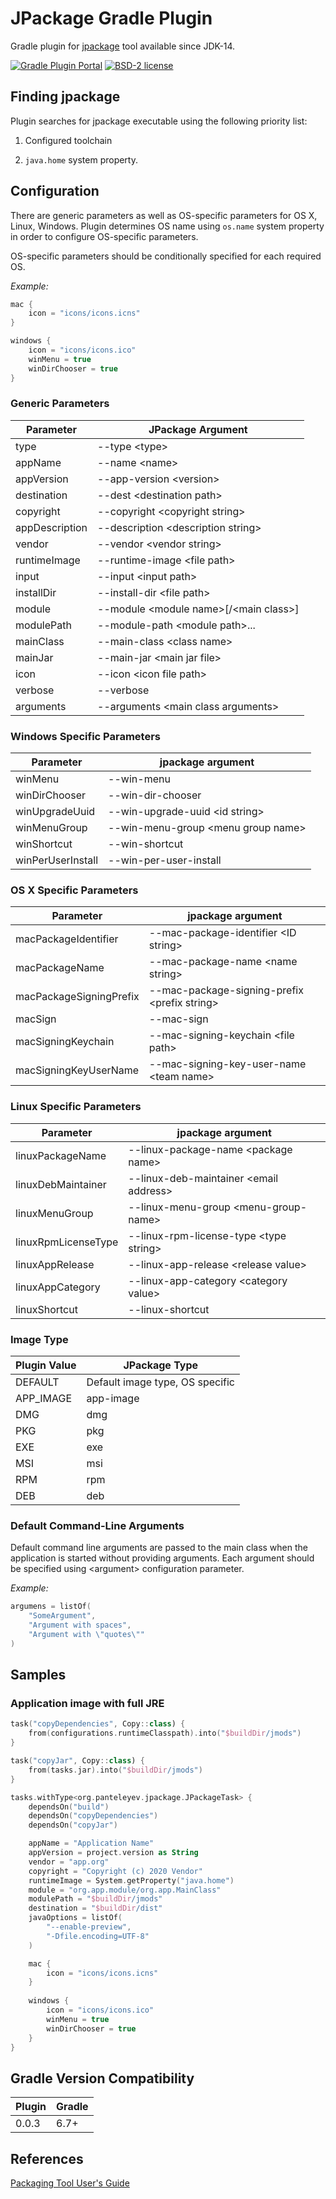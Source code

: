 # JPackage Gradle Plugin

Gradle plugin for [jpackage](https://openjdk.java.net/jeps/343) tool available since JDK-14.

[![Gradle Plugin Portal](https://img.shields.io/maven-metadata/v/https/plugins.gradle.org/m2/org/panteleyev/jpackageplugin/org.panteleyev.jpackageplugin.gradle.plugin/maven-metadata.xml.svg?label=Gradle%20Plugin)](https://plugins.gradle.org/plugin/org.panteleyev.jpackageplugin)
[![BSD-2 license](https://img.shields.io/badge/License-BSD--2-informational.svg)](LICENSE)

## Finding jpackage

Plugin searches for jpackage executable using the following priority list:

1. Configured toolchain

2. ```java.home``` system property.

## Configuration

There are generic parameters as well as OS-specific parameters for OS X, Linux, Windows.
Plugin determines OS name using ```os.name``` system property in order to configure OS-specific parameters.

OS-specific parameters should be conditionally specified for each required OS.

*Example:*

```kotlin
mac {
    icon = "icons/icons.icns"
}

windows {
    icon = "icons/icons.ico"
    winMenu = true
    winDirChooser = true
}
```

### Generic Parameters

| Parameter | JPackage Argument |
|---|---|
|type|--type &lt;type>|
|appName|--name &lt;name>|
|appVersion|--app-version &lt;version>|
|destination|--dest &lt;destination path>|
|copyright|--copyright &lt;copyright string>|
|appDescription|--description &lt;description string>|
|vendor|--vendor &lt;vendor string>|
|runtimeImage|--runtime-image &lt;file path>|
|input|--input &lt;input path>|
|installDir|--install-dir &lt;file path>|
|module|--module &lt;module name>[/&lt;main class>]|
|modulePath|--module-path &lt;module path>...|
|mainClass|--main-class &lt;class name>|
|mainJar|--main-jar &lt;main jar file>|
|icon|--icon &lt;icon file path>|
|verbose|--verbose|
|arguments|--arguments &lt;main class arguments>|

### Windows Specific Parameters

| Parameter | jpackage argument |
|---|---|
|winMenu|--win-menu|
|winDirChooser|--win-dir-chooser|
|winUpgradeUuid|--win-upgrade-uuid &lt;id string>|
|winMenuGroup|--win-menu-group &lt;menu group name>|
|winShortcut|--win-shortcut|
|winPerUserInstall|--win-per-user-install|

### OS X Specific Parameters

| Parameter | jpackage argument |
|---|---|
|macPackageIdentifier|--mac-package-identifier &lt;ID string>|
|macPackageName|--mac-package-name &lt;name string>|
|macPackageSigningPrefix|--mac-package-signing-prefix &lt;prefix string>|
|macSign|--mac-sign|
|macSigningKeychain|--mac-signing-keychain &lt;file path>|
|macSigningKeyUserName|--mac-signing-key-user-name &lt;team name>|

### Linux Specific Parameters

| Parameter | jpackage argument |
|---|---|
|linuxPackageName|--linux-package-name &lt;package name>|
|linuxDebMaintainer|--linux-deb-maintainer &lt;email address>|
|linuxMenuGroup|--linux-menu-group &lt;menu-group-name>|
|linuxRpmLicenseType|--linux-rpm-license-type &lt;type string>|
|linuxAppRelease|--linux-app-release &lt;release value>|
|linuxAppCategory|--linux-app-category &lt;category value>|
|linuxShortcut|--linux-shortcut|

### Image Type

|Plugin Value|JPackage Type|
|---|---|
|DEFAULT|Default image type, OS specific|
|APP_IMAGE|app-image|
|DMG|dmg|
|PKG|pkg|
|EXE|exe|
|MSI|msi|
|RPM|rpm|
|DEB|deb|

### Default Command-Line Arguments

Default command line arguments are passed to the main class when the application is started without providing arguments.
Each argument should be specified using &lt;argument> configuration parameter.

_Example:_

```kotlin
argumens = listOf(
    "SomeArgument",
    "Argument with spaces",
    "Argument with \"quotes\""
)
```

## Samples

### Application image with full JRE

```kotlin
task("copyDependencies", Copy::class) {
    from(configurations.runtimeClasspath).into("$buildDir/jmods")
}

task("copyJar", Copy::class) {
    from(tasks.jar).into("$buildDir/jmods")
}

tasks.withType<org.panteleyev.jpackage.JPackageTask> {
    dependsOn("build")
    dependsOn("copyDependencies")
    dependsOn("copyJar")

    appName = "Application Name"
    appVersion = project.version as String
    vendor = "app.org"
    copyright = "Copyright (c) 2020 Vendor"
    runtimeImage = System.getProperty("java.home")
    module = "org.app.module/org.app.MainClass"
    modulePath = "$buildDir/jmods"
    destination = "$buildDir/dist"
    javaOptions = listOf(
        "--enable-preview",
        "-Dfile.encoding=UTF-8"
    )

    mac {
        icon = "icons/icons.icns"
    }
    
    windows {
        icon = "icons/icons.ico"
        winMenu = true
        winDirChooser = true
    }
}
```

## Gradle Version Compatibility

| Plugin | Gradle |
|---|---|
|0.0.3|6.7+|

## References

[Packaging Tool User's Guide](https://docs.oracle.com/en/java/javase/15/jpackage/packaging-tool-user-guide.pdf)
